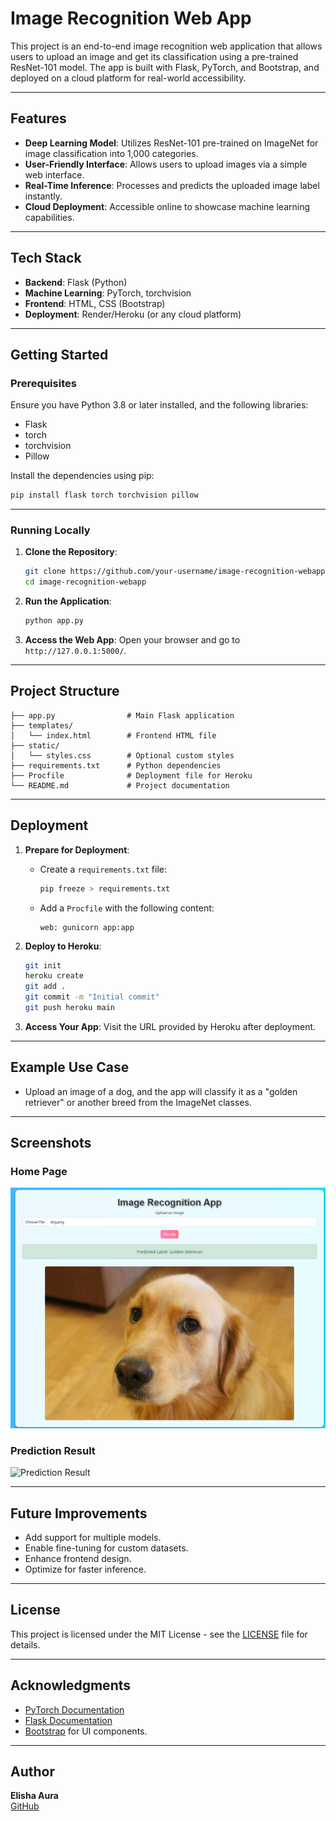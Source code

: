 # Image Recognition Web App

This project is an end-to-end image recognition web application that allows users to upload an image and get its classification using a pre-trained ResNet-101 model. The app is built with Flask, PyTorch, and Bootstrap, and deployed on a cloud platform for real-world accessibility.

---

## Features

- **Deep Learning Model**: Utilizes ResNet-101 pre-trained on ImageNet for image classification into 1,000 categories.
- **User-Friendly Interface**: Allows users to upload images via a simple web interface.
- **Real-Time Inference**: Processes and predicts the uploaded image label instantly.
- **Cloud Deployment**: Accessible online to showcase machine learning capabilities.

---

## Tech Stack

- **Backend**: Flask (Python)
- **Machine Learning**: PyTorch, torchvision
- **Frontend**: HTML, CSS (Bootstrap)
- **Deployment**: Render/Heroku (or any cloud platform)

---

## Getting Started

### Prerequisites

Ensure you have Python 3.8 or later installed, and the following libraries:

- Flask
- torch
- torchvision
- Pillow

Install the dependencies using pip:

```bash
pip install flask torch torchvision pillow
```

---

### Running Locally

1. **Clone the Repository**:
   ```bash
   git clone https://github.com/your-username/image-recognition-webapp.git
   cd image-recognition-webapp
   ```

2. **Run the Application**:
   ```bash
   python app.py
   ```

3. **Access the Web App**:
   Open your browser and go to `http://127.0.0.1:5000/`.

---

## Project Structure

```plaintext
├── app.py                # Main Flask application
├── templates/
│   └── index.html        # Frontend HTML file
├── static/
│   └── styles.css        # Optional custom styles
├── requirements.txt      # Python dependencies
├── Procfile              # Deployment file for Heroku
└── README.md             # Project documentation
```

---

## Deployment

1. **Prepare for Deployment**:
   - Create a `requirements.txt` file:
     ```bash
     pip freeze > requirements.txt
     ```
   - Add a `Procfile` with the following content:
     ```plaintext
     web: gunicorn app:app
     ```

2. **Deploy to Heroku**:
   ```bash
   git init
   heroku create
   git add .
   git commit -m "Initial commit"
   git push heroku main
   ```

3. **Access Your App**:
   Visit the URL provided by Heroku after deployment.

---

## Example Use Case

- Upload an image of a dog, and the app will classify it as a "golden retriever" or another breed from the ImageNet classes.

---

## Screenshots

### Home Page
![Example](images/image_recognition_app.png)

### Prediction Result
![Prediction Result](https://via.placeholder.com/800x400?text=Prediction+Result)

---

## Future Improvements

- Add support for multiple models.
- Enable fine-tuning for custom datasets.
- Enhance frontend design.
- Optimize for faster inference.

---

## License

This project is licensed under the MIT License - see the [LICENSE](LICENSE) file for details.

---

## Acknowledgments

- [PyTorch Documentation](https://pytorch.org/docs/)
- [Flask Documentation](https://flask.palletsprojects.com/)
- [Bootstrap](https://getbootstrap.com/) for UI components.

---

## Author

**Elisha Aura**  
[GitHub](https://github.com/ellysher) 

